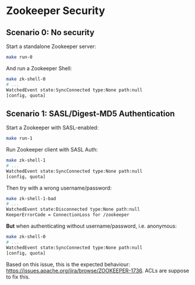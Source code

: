 # Zookeeper Security

## Scenario 0: No security

Start a standalone Zookeeper server:

```bash
make run-0
```

And run a Zookeeper Shell:

```bash
make zk-shell-0
# ...
WatchedEvent state:SyncConnected type:None path:null
[config, quota]
```

## Scenario 1: SASL/Digest-MD5 Authentication

Start a Zookeeper with SASL-enabled:

```bash
make run-1
```

Run Zookeeper client with SASL Auth:

```bash
make zk-shell-1
# ...
WatchedEvent state:SyncConnected type:None path:null
[config, quota]
```

Then try with a wrong username/password:

```bash
make zk-shell-1-bad
# ...
WatchedEvent state:Disconnected type:None path:null
KeeperErrorCode = ConnectionLoss for /zookeeper
```

**But** when authenticating without username/password, i.e. anonymous:

```bash
make zk-shell-0
# ...
WatchedEvent state:SyncConnected type:None path:null
[config, quota]
```

Based on this issue, this is the expected behaviour: <https://issues.apache.org/jira/browse/ZOOKEEPER-1736>. ACLs are suppose to fix this.